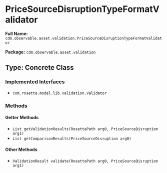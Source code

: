 # PriceSourceDisruptionTypeFormatValidator

**Full Name:** `cdm.observable.asset.validation.PriceSourceDisruptionTypeFormatValidator`

**Package:** `cdm.observable.asset.validation`

## Type: Concrete Class

### Implemented Interfaces

- `com.rosetta.model.lib.validation.Validator`

### Methods

#### Getter Methods

- `List getValidationResults(RosettaPath arg0, PriceSourceDisruption arg1)`
- `List getComparisonResults(PriceSourceDisruption arg0)`

#### Other Methods

- `ValidationResult validate(RosettaPath arg0, PriceSourceDisruption arg1)`

